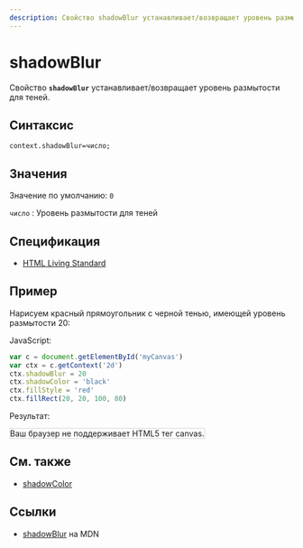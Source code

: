 ```yaml
---
description: Свойство shadowBlur устанавливает/возвращает уровень размытости для теней
---
```


# shadowBlur

Свойство **`shadowBlur`** устанавливает/возвращает уровень размытости для теней.

## Синтаксис

```
context.shadowBlur=число;
```

## Значения

Значение по умолчанию: `0`

`число`
: Уровень размытости для теней

## Спецификация

- [HTML Living Standard](https://html.spec.whatwg.org/multipage/canvas.html#dom-context-2d-shadowblur)

## Пример

Нарисуем красный прямоугольник с черной тенью, имеющей уровень размытости 20:

JavaScript:

```js
var c = document.getElementById('myCanvas')
var ctx = c.getContext('2d')
ctx.shadowBlur = 20
ctx.shadowColor = 'black'
ctx.fillStyle = 'red'
ctx.fillRect(20, 20, 100, 80)
```

Результат:

<canvas id="myCanvas" width="300" height="150" style="border:1px solid #d3d3d3;background:#ffffff;">
Ваш браузер не поддерживает HTML5 тег canvas.
</canvas>
<script>
var c=document.getElementById("myCanvas");
var canvOK=1;
try {c.getContext("2d");}
catch (er) {canvOK=0;}
if (canvOK==1){
var ctx=c.getContext("2d");
ctx.shadowBlur=20;
ctx.shadowColor="black";
ctx.fillStyle="red";
ctx.fillRect(20,20,100,80); }
</script>

## См. также

- [shadowColor](shadowColor.md)

## Ссылки

- [shadowBlur](https://developer.mozilla.org/en-US/docs/Web/API/CanvasRenderingContext2D/shadowBlur) на MDN
